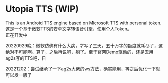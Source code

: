 # Utopia TTS (WIP)
This is an Android TTS engine based on Microsoft TTS with personal token.  
这是一个基于微软TTS的安卓文字转语音引擎，使用个人Token。  
正在开发中  
  
20220929晚：微软仿佛有什么大病，才写了三天，五十万字的额度就耗尽了，这绝对不可能啊。算了，之后再说吧，躺了。至于官网Demo驱动的，还是去用ag2s写的TTS吧，日

20221202：尝试继承了一下ag2s大佬的ws方法，确实能用，等之后优化一下就可以发一版了